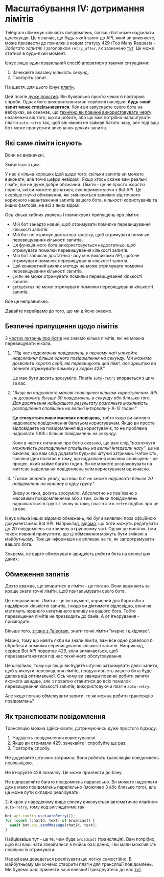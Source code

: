 # Масштабування IV: дотримання лімітів

Telegram обмежує кількість повідомлень, які ваш бот може надсилати щосекунди.
Це означає, що будь-який запит до API, який ви виконуєте, може призвести до помилки з кодом статусу 429 (Too Many Requests - _Забагато запитів_) і заголовком `retry_after`, як зазначено [тут](https://core.telegram.org/bots/api#responseparameters).
Це може статися в будь-який момент.

Існує лише один правильний спосіб впоратися з такими ситуаціями:

1. Зачекайте вказану кількість секунд.
2. Повторіть запит.

На щастя, для цього існує [плагін](../plugins/auto-retry).

Цей плагін [дуже простий](https://github.com/grammyjs/auto-retry/blob/main/src/mod.ts).
Він буквально просто чекає й повторює спроби.
Однак його використання має серйозні наслідки: **будь-який запит може сповільнюватися**.
Коли ви запускаєте свого бота на вебхуках, це означає, що [технічно ви повинні використовувати чергу](../guide/deployment-types#своєчасне-завершення-запитів-вебхуків) незалежно від того, що ви робите, або що вам потрібно налаштувати плагін `auto-retry` так, щоб він ніколи не займав багато часу, але тоді ваш бот може пропустити виконання деяких запитів.

## Які саме ліміти існують

Вони не визначені.

Змиріться з цим.

У нас є кілька хороших ідей щодо того, скільки запитів ви можете виконати, але точні цифри невідомі.
Якщо хтось скаже вам реальні ліміти, він не дуже добре обізнаний.
Ліміти - це не просто жорсткі пороги, які ви можете дізнатися, експериментуючи з Bot API.
Це скоріше гнучкі обмеження, які змінюються залежно від точного корисного навантаження запитів вашого бота, кількості користувачів та інших факторів, не всі з яких відомі.

Ось кілька хибних уявлень і помилкових припущень про ліміти:

- Мій бот занадто новий, щоб отримувати помилки перевищування кількості запитів.
- Мій бот не отримує достатньо трафіку, щоб отримувати помилки перевищування кількості запитів.
- Ця функція мого бота використовується недостатньо, щоб отримувати помилки перевищування кількості запитів.
- Мій бот залишає достатньо часу між викликами API, щоб не отримувати помилок перевищування кількості запитів.
- Цей конкретний виклик методу не може отримувати помилки перевищування кількості запитів.
- `getMe` не може отримувати помилки перевищування кількості запитів.
- `getUpdates` не може отримувати помилки перевищування кількості запитів.

Все це неправильно.

Давайте перейдемо до того, що ми дійсно знаємо.

## Безпечні припущення щодо лімітів

З [частих питаннь про ботів](https://core.telegram.org/bots/faq#my-bot-is-hitting-limits-how-do-i-avoid-this) ми знаємо кілька лімітів, які не можна перевищувати ніколи.

1. _"Під час надсилання повідомлень у певному чаті уникайте надсилання більше одного повідомлення на секунду. Ми можемо дозволити короткі серії, які перевищують цей ліміт, але зрештою ви почнете отримувати помилку з кодом 429."_

   Це має бути досить зрозуміло. Плагін `auto-retry` впорається з цим за вас.

2. _"Якщо ви надсилаєте масові сповіщення кільком користувачам, API не дозволить більше 30 повідомлень в секунду або близько того. Для досягнення найкращого результату розгляньте можливість розподілення сповіщень на великі інтервали у 8-12 годин."_

   **Це стосується лише масових сповіщень,** тобто якщо ви активно надсилаєте повідомлення багатьом користувачам.
   Якщо ви просто відповідаєте на повідомлення від користувачів, то не проблема надсилати 1000 і більше повідомлень на секунду.

   Коли в частих питаннях про ботів сказано, що вам слід _"розглянути можливість розподілення сповіщень на великі інтервали часу"_, це не означає, що вам слід додавати будь-які штучні затримки.
   Натомість, головна ідея полягає в тому, що надсилання масових сповіщень - це процес, який займе багато годин.
   Ви не можете розраховувати на миттєве надсилання повідомлень усім користувачам одночасно.

3. _"Також зверніть увагу, що ваш бот не зможе надсилати більше 20 повідомлень на хвилину в одну групу."_

   Знову ж таки, досить зрозуміло.
   Абсолютно не повʼязано з масовими повідомленнями або з тим, скільки повідомлень надсилається в групі.
   І знову ж таки, плагін `auto-retry` подбає про це за вас.

Існує кілька інших відомих обмежень, які були виявлені поза офіційною документацією Bot API.
Наприклад, [відомо](https://t.me/tdlibchat/146123), що боти можуть редагувати до 20 повідомлень на хвилину в груповому чаті.
Однак це виняток, і ми також повинні припустити, що ці обмеження можуть бути змінені в майбутньому.
Тож ця інформація не впливає на те, як запрограмувати вашого бота.

Зокрема, не варто обмежувати швидкість роботи бота на основі цих даних:

## Обмеження запитів

Дехто вважає, що впиратися в ліміти - це погано.
Вони вважають за краще знати точні ліміти, щоб пригальмувати свого бота.

Це неправильно.
Ліміти - це інструмент, корисний для боротьби з надмірною кількістю запитів, і якщо ви діятимете відповідно, вони не матимуть жодного негативного впливу на вашого бота.
Тобто перевищення лімітів не призводить до банів.
А от ігнорування - призводить.

Більше того, [згідно з Telegram](https://t.me/tdlibchat/47285), знати точні ліміти "марно і шкідливо".

Марно, тому що навіть якби ви знали ліміти, вам все одно довелося б обробляти помилки перевищування кількості запитів.
Наприклад, сервер Bot API повертає 429, коли вимикається, щоб перезавантажитися під час технічного обслуговування.

Це _шкідливо_, тому що якщо ви будете штучно затримувати деякі запити, щоб уникнути перевищення лімітів, продуктивність вашого бота буде далека від оптимальної.
Ось чому ви завжди повинні робити запити якомога швидше, але з повагою ставитися до всіх помилок перевищування кількості запитів, використовуючи плагін `auto-retry`.

Але якщо погано обмежувати запити, то як можна робити трансляцію повідомлень?

## Як транслювати повідомлення

Трансляцію можна здійснювати, дотримуючись дуже простого підходу.

1. Надішліть повідомлення користувачеві.
2. Якщо ви отримали 429, зачекайте і спробуйте ще раз.
3. Повторіть спробу.

Не додавайте штучних затримок.
Вони роблять трансляцію повідомлень повільнішою.

Не ігноруйте 429 помилку.
Це може призвести до бану.

Не відправляйте багато повідомлень паралельно.
Ви можете надсилати дуже мало повідомлень паралельно (можливо 3 або близько того), але це може бути складно реалізувати.

2-й крок у наведеному вище списку виконується автоматично плагіном `auto-retry`, тому код виглядатиме так:

```ts
bot.api.config.use(autoRetry());
for (const [chatId, text] of broadcast) {
  await bot.api.sendMessage(chatId, text);
}
```

Найцікавіше тут - це те, чим буде `broadcast` (трансляція).
Вам потрібно, щоб всі ваші чати зберігалися в якійсь базі даних, і ви мали можливість повільно їх отримувати.

Наразі вам доведеться реалізувати цю логіку самостійно.
В майбутньому ми хочемо створити плагін для трансляції повідомлень.
Ми будемо раді прийняти ваші внески!
Приєднуйтесь до нас [тут](https://t.me/grammyjs).
